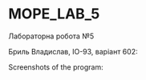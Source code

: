 # MOPE_LAB_5

Лабораторна робота №5

Бриль Владислав, ІО-93, варіант 602:



Screenshots of the program:

